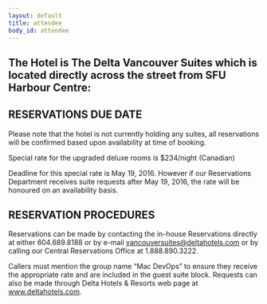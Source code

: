 ```yaml
---
layout: default
title: attendee
body_id: attendee
---
```



## The Hotel is The Delta Vancouver Suites which is located directly across the street from SFU Harbour Centre:

## RESERVATIONS DUE DATE

Please note that the hotel is not currently holding any suites, all reservations will be confirmed based upon availability at time of booking.

Special rate for the upgraded deluxe rooms is $234/night (Canadian)

Deadline for this special rate is May 19, 2016. However if our Reservations Department receives suite requests after May 19, 2016, the rate will be honoured on an availability basis.

## RESERVATION PROCEDURES

Reservations can be made by contacting the in-house Reservations directly at either 604.689.8188 or by e-mail <a href=mailto:vancouversuites@deltahotels.com>vancouversuites@deltahotels.com</a> or by calling our Central Reservations Office at 1.888.890.3222. 

Callers must mention the group name “Mac DevOps” to ensure they receive the appropriate rate and are included in the guest suite block. Requests can also be made through Delta Hotels & Resorts web page at <a href="www.deltahotels.com">www.deltahotels.com</a>. 
